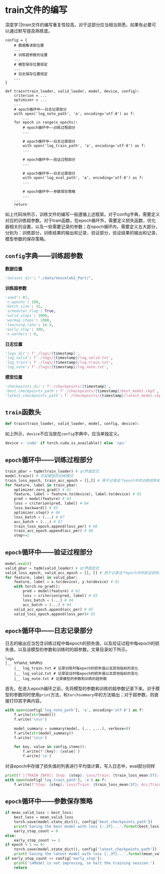 # train文件的编写

深度学习train文件的编写重复性较高，对于这部分应当相当熟悉，如果有必要可以通过默写提高熟练度。


```
config = {
    # 数据集读取位置
    ...
    # 训练超参数的设置
    ...
	# 模型保存位置规定
	...
	# 日志保存位置规定
	...
}

def train(train_loader, valid_loader, model, device, config):
    criterion = ...
    optimizer = ...
    ...
    # epoch循环中——日志记录部分
    with open('log_note_path', 'a', encoding='utf-8') as f:
    	...
    for epoch in range(n_epochs):
        # epoch循环中——训练过程部分
        ... 
        
        # epoch循环中——日志记录部分
        with open('log_train_path', 'a', encoding='utf-8') as f:
        ...
        	
        # epoch循环中——验证过程部分
        ...
        	
        # epoch循环中——日志记录部分
        with open('log_eval_path', 'a', encoding='utf-8') as f:
        ...
        	
        # epoch循环中——参数保存策略
        ...
    ...
    return 
```

如上代码块所示，训练文件的编写一般遵循上述框架。对于config字典，需要定义对应的训练超参数。对于train函数，在epoch循环外，需要定义损失函数，优化器相关的设置，以及一些需要记录的参数；在epoch循环内，需要定义五大部分，分别为：训练部分，训练结果的输出和记录，验证部分，验证结果的输出和记录，模型参数的保存策略。

## `config`字典——训练超参数

**数据位置**

```python
'dataset_dir': "./data/Voxceleb2_Part/",
```

**训练超参数**

```python
'seed': 87,
'n_epochs': 100,      
'batch_size': 32, 
'scheduler_flag': True,
'valid_steps': 2000,
'warmup_steps': 1000,
'learning_rate': 1e-3,          
'early_stop': 300,
'n_workers': 0,
```

**日志位置**

```python
'logs_dir': f'./logs/{timestamp}',
'log_valid': f'./logs/{timestamp}/log_valid.txt',
'log_train': f'./logs/{timestamp}/log_train.txt',
'log_note': f'./logs/{timestamp}/log_note.txt',
```

**模型位置**

```python
'checkpoints_dir': f'./checkpoints/{timestamp}',
'best_checkpoints_path': f'./checkpoints/{timestamp}/best_model.ckpt',
'latest_checkpoints_path': f'./checkpoints/{timestamp}/latest_model.ckpt',
```

## `train`函数头

```python
def train(train_loader, valid_loader, model, config, device):
```

如上所示，`device`不应当放在`config`字典中，应当单独定义。

```python
device = 'cuda' if torch.cuda.is_available() else 'cpu'
```

## `epoch`循环中——训练过程部分

```python
train_pbar = tqdm(train_loader) # qt界面显式
model.train() # 开启模型的训练模式
train_loss_epoch, train_acc_epoch = [],[] # 用于记录这个epoch中的训练损失和训练精度
for feature, label in train_pbar:
    optimizer.zero_grad() # 01
    feature, label = feature.to(device), label.to(device) # 02
    pred = model(feature) # 03
    loss = criterion(pred, label) # 04
    loss.backward() # 05
    optimizer.step() # 06
    loss_batch = (...) # 07
    acc_batch = (...) # 07
    train_loss_epoch.append(loss_per) # 08
    train_acc_epoch.append(acc_per) # 08
    step+=1
```

## `epoch`循环中——验证过程部分

```python
model.eval()
valid_pbar = tqdm(valid_loader) # qt界面显式
valid_loss_epoch, valid_acc_epoch = [], [] # 用于记录这个epoch中的验证损失和验证精度
for feature, label in valid_pbar:
    feature, label = x.to(device), y.to(device) # 01
    with torch.no_grad():
        pred = model(feature) # 02
        loss = criterion(pred, label) # 03
        loss_batch = (...) # 04
        acc_batch = (...) # 04
    valid_acc_epoch.append(acc_per) # 05
    valid_loss_epoch.append(loss_per)# 05
```

## `epoch`循环中——日志记录部分

日志的输出应当包含训练过程中每epoch的损失值，以及验证过程中每epoch的损失值，以及该模型的参数和训练时的超参数。文章目录如下所示。

```
logs
|__ %Y%m%d_%H%M%S
	|__ log_train.txt # 记录训练时每epoch的损失值以及其他指标的变化
	|__ log_valid.txt # 记录验证时每epoch的损失值以及其他指标的变化
	|__ log_note.txt # 记录模型的参数和训练的超参数
```

首先，在进入epoch循环之前，先将模型的参数和训练的超参数记录下来。对于模型的参数同时使用`print`方法，和`torchsummary`中的方法输出；对于超参数，则直接打印其字典内容。

```python
with open(config['log_note_path'], 'a', encoding='utf-8') as f:
    f.write(str(model))
    f.write('\n\n')
    
    model_summary = summary(model, (... ,...), verbose=0)
    f.write(str(model_summary))
    f.write('\n\n')
    
    for key, value in config.items():
        f.write(f'{key}: {value}')
        f.write('\n')
```

对该epoch中存储了损失值的列表进行平均值计算，写入日志中，eval部分同样

```python
print(f'||TRAIN INFO|| Step: {step}; Loss/train: {train_loss_mean:5f}; Acc/train: {train_acc_mean:5f}')
with open(config['log_train_path'], 'a') as f:
	f.write(f'Step: {step}; Loss/Train: {train_loss_mean:5f}; Acc/Train: {train_acc_mean:5f}\n')
```

## `epoch`循环中——参数保存策略

```python
if mean_valid_loss < best_loss:
    best_loss = mean_valid_loss
    torch.save(model.state_dict(), config['best_checkpoints_path'])
    print('Saving the best model with loss {:.3f}...'.format(best_loss))
    early_stop_count = 0
else: 
    early_stop_count += 1
if epoch % 5 == 0:
    torch.save(model.state_dict(), config['latest_checkpoints_path'])
    print('Saving the latest model with loss {:.3f}...'.format(mean_valid_loss))
if early_stop_count >= config['early_stop']:
    print('\nModel is not improving, so halt the training session.')
    return
```

